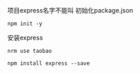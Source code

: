 项目express名字不能叫
初始化package.json
```
npm init -y
```
安装express
```
nrm use taobao
```
```
npm install express --save
```